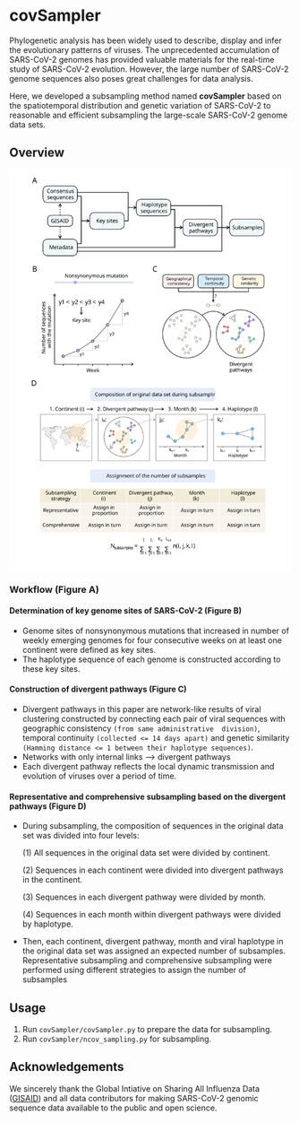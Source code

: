 # covSampler

Phylogenetic analysis has been widely used to describe, display and infer the evolutionary patterns of viruses. The unprecedented accumulation of SARS-CoV-2 genomes has provided valuable materials for the real-time study of SARS-CoV-2 evolution. However, the large number of SARS-CoV-2 genome sequences also poses great challenges for data analysis.

Here, we developed a subsampling method named **covSampler** based on the spatiotemporal distribution and genetic variation of SARS-CoV-2 to reasonable and efficient subsampling the large-scale SARS-CoV-2 genome data sets.

## Overview

<p align="center">
<img src="img/workflow.svg" width="700px" />
</p>

### Workflow (Figure A)

#### Determination of key genome sites of SARS-CoV-2 (Figure B)

- Genome sites of nonsynonymous mutations that increased in number of weekly emerging genomes for four consecutive weeks on at least one continent were defined as key sites.
- The haplotype sequence of each genome is constructed according to these key sites.

#### Construction of divergent pathways (Figure C)

- Divergent pathways in this paper are network-like results of viral clustering constructed by connecting each pair of viral sequences with geographic consistency `(from same administrative  division)`, temporal continuity `(collected <= 14 days apart)` and genetic similarity `(Hamming distance <= 1 between their haplotype sequences)`.
- Networks with only internal links --> divergent pathways
- Each divergent pathway reflects the local dynamic transmission and evolution of viruses over a period of time.

#### Representative and comprehensive subsampling based on the divergent pathways (Figure D)

- During subsampling, the composition of sequences in the original data set was divided into four levels:
  
    (1) All sequences in the original data set were divided by continent.

    (2) Sequences in each continent were divided into divergent pathways in the continent.

    (3) Sequences in each divergent pathway were divided by month.

    (4) Sequences in each month within divergent pathways were divided by haplotype.

- Then, each continent, divergent pathway, month and viral haplotype in the original data set was assigned an expected number of subsamples. Representative subsampling and comprehensive subsampling were performed using different strategies to assign the number of subsamples

## Usage
1. Run `covSampler/covSampler.py` to prepare the data for subsampling.
2. Run `covSampler/ncov_sampling.py` for subsampling.

## Acknowledgements
We sincerely thank the Global Intiative on Sharing All Influenza Data ([GISAID](https://www.gisaid.org/)) and all data contributors for making SARS-CoV-2 genomic sequence data available to the public and open science.